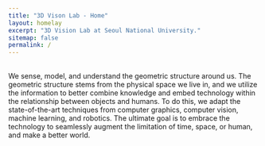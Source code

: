 ```yaml
---
title: "3D Vison Lab - Home"
layout: homelay
excerpt: "3D Vision Lab at Seoul National University."
sitemap: false
permalink: /
---
```

<br>
  We sense, model, and understand the geometric structure around us.
The geometric structure stems from the physical space we live in, and we utilize the information to better combine knowledge and embed technology within the relationship between objects and humans. 
To do this, we adapt the state-of-the-art techniques from computer graphics, computer vision, machine learning, and robotics.
The ultimate goal is to embrace the technology to seamlessly augment the limitation of time, space, or human, and make a better world.
